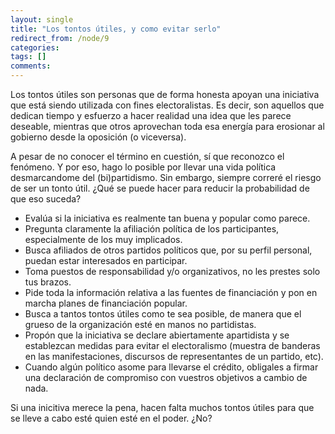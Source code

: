 ```yaml
---
layout: single
title: "Los tontos útiles, y como evitar serlo"
redirect_from: /node/9
categories:
tags: []
comments: 
---
```

Los tontos útiles son personas que de forma honesta apoyan una iniciativa que está siendo utilizada con fines electoralistas. Es decir, son aquellos que dedican tiempo y esfuerzo a hacer realidad una idea que les parece deseable, mientras que otros aprovechan toda esa energía para erosionar al gobierno desde la oposición (o viceversa).

A pesar de no conocer el término en cuestión, sí que reconozco el fenómeno. Y por eso, hago lo posible por llevar una vida política desmarcandome del (bi)partidismo. Sin embargo, siempre correré el riesgo de ser un tonto útil. ¿Qué se puede hacer para reducir la probabilidad de que eso suceda?

*   Evalúa si la iniciativa es realmente tan buena y popular como parece.
*   Pregunta claramente la afiliación política de los participantes, especialmente de los muy implicados.
*   Busca afiliados de otros partidos políticos que, por su perfil personal, puedan estar interesados en participar.
*   Toma puestos de responsabilidad y/o organizativos, no les prestes solo tus brazos.
*   Pide toda la información relativa a las fuentes de financiación y pon en marcha planes de financiación popular.
*   Busca a tantos tontos útiles como te sea posible, de manera que el grueso de la organización esté en manos no partidistas.
*   Propón que la iniciativa se declare abiertamente apartidista y se establezcan medidas para evitar el electoralismo (muestra de banderas en las manifestaciones, discursos de representantes de un partido, etc).
*   Cuando algún político asome para llevarse el crédito, obligales a firmar una declaración de compromiso con vuestros objetivos a cambio de nada.

Si una inicitiva merece la pena, hacen falta muchos tontos útiles para que se lleve a cabo esté quien esté en el poder. ¿No?
